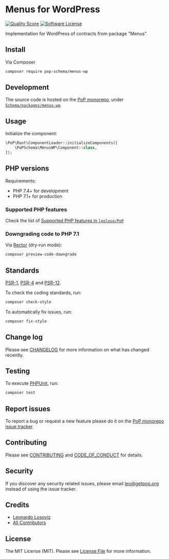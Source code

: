 # Menus for WordPress

<!-- [![Build Status][ico-travis]][link-travis] -->
[![Quality Score][ico-code-quality]][link-code-quality]
[![Software License][ico-license]](LICENSE.md)

<!--
[![Latest Version on Packagist][ico-version]][link-packagist]
[![Coverage Status][ico-scrutinizer]][link-scrutinizer]
[![Total Downloads][ico-downloads]][link-downloads]
-->

Implementation for WordPress of contracts from package "Menus"

## Install

Via Composer

``` bash
composer require pop-schema/menus-wp
```

## Development

The source code is hosted on the [PoP monorepo](https://github.com/leoloso/PoP), under [`Schema/packages/menus-wp`](https://github.com/leoloso/PoP/tree/master/layers/Schema/packages/menus-wp).

## Usage

Initialize the component:

``` php
\PoP\Root\ComponentLoader::initializeComponents([
    \PoPSchema\MenusWP\Component::class,
]);
```

## PHP versions

Requirements:

- PHP 7.4+ for development
- PHP 7.1+ for production

### Supported PHP features

Check the list of [Supported PHP features in `leoloso/PoP`](https://github.com/leoloso/PoP/#supported-php-features)

### Downgrading code to PHP 7.1

Via [Rector](https://github.com/rectorphp/rector) (dry-run mode):

```bash
composer preview-code-downgrade
```

## Standards

[PSR-1](https://www.php-fig.org/psr/psr-1), [PSR-4](https://www.php-fig.org/psr/psr-4) and [PSR-12](https://www.php-fig.org/psr/psr-12).

To check the coding standards, run:

``` bash
composer check-style
```

To automatically fix issues, run:

``` bash
composer fix-style
```

## Change log

Please see [CHANGELOG](CHANGELOG.md) for more information on what has changed recently.

## Testing

To execute [PHPUnit](https://phpunit.de/), run:

``` bash
composer test
```

## Report issues

To report a bug or request a new feature please do it on the [PoP monorepo issue tracker](https://github.com/leoloso/PoP/issues).

## Contributing

Please see [CONTRIBUTING](CONTRIBUTING.md) and [CODE_OF_CONDUCT](CODE_OF_CONDUCT.md) for details.

## Security

If you discover any security related issues, please email leo@getpop.org instead of using the issue tracker.

## Credits

- [Leonardo Losoviz][link-author]
- [All Contributors][link-contributors]

## License

The MIT License (MIT). Please see [License File](LICENSE.md) for more information.

[ico-version]: https://img.shields.io/packagist/v/pop-schema/menus-wp.svg?style=flat-square
[ico-license]: https://img.shields.io/badge/license-MIT-brightgreen.svg?style=flat-square
[ico-travis]: https://img.shields.io/travis/pop-schema/menus-wp/master.svg?style=flat-square
[ico-scrutinizer]: https://img.shields.io/scrutinizer/coverage/g/pop-schema/menus-wp.svg?style=flat-square
[ico-code-quality]: https://img.shields.io/scrutinizer/g/pop-schema/menus-wp.svg?style=flat-square
[ico-downloads]: https://img.shields.io/packagist/dt/pop-schema/menus-wp.svg?style=flat-square

[link-packagist]: https://packagist.org/packages/pop-schema/menus-wp
[link-travis]: https://travis-ci.org/pop-schema/menus-wp
[link-scrutinizer]: https://scrutinizer-ci.com/g/pop-schema/menus-wp/code-structure
[link-code-quality]: https://scrutinizer-ci.com/g/pop-schema/menus-wp
[link-downloads]: https://packagist.org/packages/pop-schema/menus-wp
[link-author]: https://github.com/leoloso
[link-contributors]: ../../../../../../contributors
